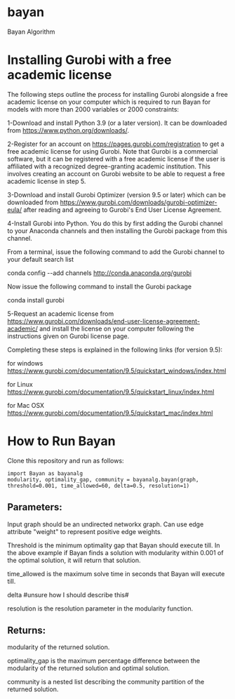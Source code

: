 # bayan
Bayan Algorithm


# Installing Gurobi with a free academic license 

The following steps outline the process for installing Gurobi alongside a free academic license on your computer which is required to run Bayan for models with more than 2000 variables or 2000 constraints:

1-Download and install Python 3.9 (or a later version). It can be downloaded from https://www.python.org/downloads/. 

2-Register for an account on https://pages.gurobi.com/registration to get a free academic license for using Gurobi. Note that Gurobi is a commercial software, but it can be registered with a free academic license if the user is affiliated with a recognized degree-granting academic institution. This involves creating an account on Gurobi website to be able to request a free academic license in step 5.

3-Download and install Gurobi Optimizer (version 9.5 or later) which can be downloaded from https://www.gurobi.com/downloads/gurobi-optimizer-eula/ after reading and agreeing to Gurobi's End User License Agreement.

4-Install Gurobi into Python. You do this by first adding the Gurobi channel to your Anaconda channels and then installing the Gurobi package from this channel.

From a terminal, issue the following command to add the Gurobi channel to your default search list

conda config --add channels http://conda.anaconda.org/gurobi

Now issue the following command to install the Gurobi package

conda install gurobi

5-Request an academic license from https://www.gurobi.com/downloads/end-user-license-agreement-academic/ and install the license on your computer following the instructions given on Gurobi license page.

Completing these steps is explained in the following links (for version 9.5):

for windows https://www.gurobi.com/documentation/9.5/quickstart_windows/index.html

for Linux https://www.gurobi.com/documentation/9.5/quickstart_linux/index.html

for Mac OSX https://www.gurobi.com/documentation/9.5/quickstart_mac/index.html

# How to Run Bayan

Clone this repository and run as follows:

```
import Bayan as bayanalg
modularity, optimality_gap, community = bayanalg.bayan(graph, threshold=0.001, time_allowed=60, delta=0.5, resolution=1)
```
## Parameters:
Input graph should be an undirected networkx graph. Can use edge attribute "weight" to represent positive edge weights.

Threshold is the minimum optimality gap that Bayan should execute till. In the above example if Bayan finds a solution with modularity within 0.001 of the optimal solution, it will return that solution.

time_allowed is the maximum solve time in seconds that Bayan will execute till.

delta #unsure how I should describe this#

resolution is the resolution parameter in the modularity function.

## Returns:
modularity of the returned solution.

optimality_gap is the maximum percentage difference between the modularity of the returned solution and optimal solution.

community is a nested list describing the community partition of the returned solution.

